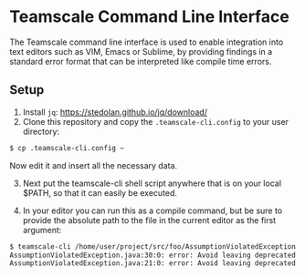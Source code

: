 # Teamscale Command Line Interface

The Teamscale command line interface is used to enable integration into text editors such as VIM, Emacs or Sublime, by providing findings in a standard error format that can be interpreted like compile time errors. 

## Setup

1. Install ```jq```: https://stedolan.github.io/jq/download/
2. Clone this repository and copy the ```.teamscale-cli.config``` to your user directory:
 ```bash
 $ cp .teamscale-cli.config ~ 
 ```
 Now edit it and insert all the necessary data.

3. Next put the teamscale-cli shell script anywhere that is on your local $PATH, so that it can easily be executed.

4. In your editor you can run this as a compile command, but be sure to provide the absolute path to the file in the current editor as the first argument: 

```bash
$ teamscale-cli /home/user/project/src/foo/AssumptionViolatedException.java
AssumptionViolatedException.java:30:0: error: Avoid leaving deprecated classes / methods / fields
AssumptionViolatedException.java:21:0: error: Avoid leaving deprecated classes / methods / fields
```

